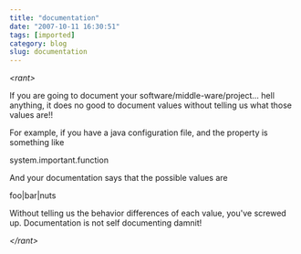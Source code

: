 ```yaml
---
title: "documentation"
date: "2007-10-11 16:30:51"
tags: [imported]
category: blog
slug: documentation
---
```


<em>&lt;rant&gt;</em>

If you are going to document your software/middle-ware/project... hell anything, it does no good to document values without telling us what those values are!!

For example, if you have a java configuration file, and the property is something like

system.important.function

And your documentation says that the possible values are

foo|bar|nuts

Without telling us the behavior differences of each value, you've screwed up. Documentation is not self documenting damnit!

<em>&lt;/rant&gt;</em>
